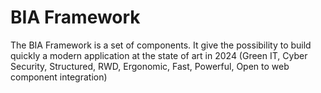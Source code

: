
# BIA Framework

The BIA Framework is a set of components. It give the possibility to build quickly a modern application at the state of art in 2024 (Green IT, Cyber Security, Structured, RWD, Ergonomic, Fast, Powerful, Open to web component integration)
